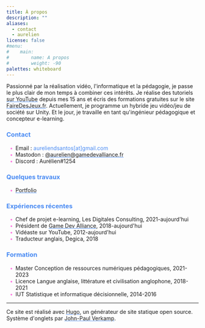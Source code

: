 ```yaml
---
title: À propos
description: ""
aliases:
  - contact
  - aurelien
license: false
#menu: 
#    main:
#        name: A propos
#        weight: -90
palettes: whiteboard
---
```


<style>
ul {
  list-style: none; /* Remove default bullets */
}
ul li::before {
  content: "\2022";  /* \2022 is the CSS Code/unicode for a bullet */
  color: #FF7BE2;
  font-weight: bold;
  display: inline-block; /* Needed to add space between the bullet and the text */
  width: 1em; /* Also needed for space (tweak if needed) */
  margin-left: -1em; /* Also needed for space (tweak if needed) */
}
em {
  font-style: normal;
  color: #4A8BF3;
}
a {
  text-decoration-color: #4A8BF3;
}
h2, h3 {
  color: #4A8BF3;
}
</style>

Passionné par la réalisation vidéo, l'informatique et la pédagogie, je passe le plus clair de mon temps à combiner ces intérêts. Je réalise des tutoriels [sur YouTube](https://www.youtube.com/channel/UCCjlo6Ihet_T3X6bKLJzPsA) depuis mes 15 ans et écris des formations gratuites sur le site [FaireDesJeux.fr](https://fairedesjeux.fr). Actuellement, je programme un hybride jeu vidéo/jeu de société sur Unity. Et le jour, je travaille en tant qu'ingénieur pédagogique et concepteur e-learning.

### Contact

- Email : <em>aureliendsantos[at]gmail.com</em>
- Mastodon : [@aurelien@gamedevalliance.fr](https://mastodon.gamedevalliance.fr/@aurelien)
- Discord : Aurélien#1254

### Quelques travaux

- [Portfolio](https://aureliendossantos.notion.site/)

### Expériences récentes

- Chef de projet e-learning, Les Digitales Consulting, 2021-aujourd'hui
- Président de [Game Dev Alliance](https://gamedevalliance.fr/), 2018-aujourd'hui
- Vidéaste sur YouTube, 2012-aujourd'hui
- Traducteur anglais, Degica, 2018

### Formation

- Master Conception de ressources numériques pédagogiques, 2021-2023
- Licence Langue anglaise, littérature et civilisation anglophone, 2018-2021
- IUT Statistique et informatique décisionnelle, 2014-2016

---

Ce site est réalisé avec [Hugo](https://gohugo.io/), un générateur de site statique open source. Système d'onglets par [John-Paul Verkamp](https://blog.jverkamp.com/2021/01/27/a-tabbed-view-for-hugo/).
